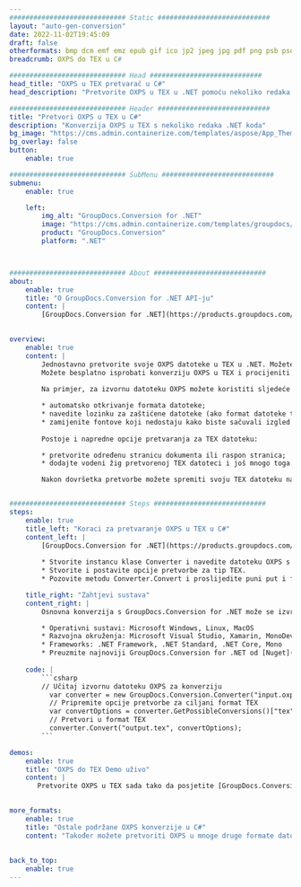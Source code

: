 ```yaml
---
############################# Static ############################
layout: "auto-gen-conversion"
date: 2022-11-02T19:45:09
draft: false
otherformats: bmp dcm emf emz epub gif ico jp2 jpeg jpg pdf png psb psd svg svgz tex tga tif tiff webp wmf wmz xps
breadcrumb: OXPS do TEX u C#

############################# Head ############################
head_title: "OXPS u TEX pretvarač u C#"
head_description: "Pretvorite OXPS u TEX u .NET pomoću nekoliko redaka koda. Koristite GroupDocs Document Conversion API za pretvaranje preko 160 formata datoteka."

############################# Header ############################
title: "Pretvori OXPS u TEX u C#"
description: "Konverzija OXPS u TEX s nekoliko redaka .NET koda"
bg_image: "https://cms.admin.containerize.com/templates/aspose/App_Themes/V3/images/bg/header1.png"
bg_overlay: false
button:
    enable: true

############################# SubMenu ############################
submenu:
    enable: true

    left:
        img_alt: "GroupDocs.Conversion for .NET"
        image: "https://cms.admin.containerize.com/templates/groupdocs/images/product-logos/90x90-noborder/groupdocs-conversion-net.png"
        product: "GroupDocs.Conversion"
        platform: ".NET"



############################# About ############################
about:
    enable: true
    title: "O GroupDocs.Conversion for .NET API-ju"
    content: |
        [GroupDocs.Conversion for .NET](https://products.groupdocs.com/conversion/net/) može se koristiti za pretvaranje Microsoft Worda, Excela, PowerPointa, PDF-a, Visio i drugih formata. GroupDocs.Conversion je samostalni API koji je prikladan za pozadinske i interne sustave gdje su potrebne visoke performanse. Ne ovisi o softveru poput Microsofta ili Open Officea.
    

overview:
    enable: true
    content: |
        Jednostavno pretvorite svoje OXPS datoteke u TEX u .NET. Možete koristiti samo nekoliko C# linija koda na bilo kojoj platformi po vašem izboru kao što su - Windows, Linux, macOS.
        Možete besplatno isprobati konverziju OXPS u TEX i procijeniti kvalitetu rezultata konverzije. Uz jednostavne scenarije konverzije datoteka, možete isprobati naprednije opcije za učitavanje izvorne OXPS datoteke i za spremanje izlaznog TEX rezultata. 
        
        Na primjer, za izvornu datoteku OXPS možete koristiti sljedeće opcije učitavanja:

        * automatsko otkrivanje formata datoteke;
        * navedite lozinku za zaštićene datoteke (ako format datoteke to podržava);
        * zamijenite fontove koji nedostaju kako biste sačuvali izgled dokumenta.
        
        Postoje i napredne opcije pretvaranja za TEX datoteku:

        * pretvorite određenu stranicu dokumenta ili raspon stranica;
        * dodajte vodeni žig pretvorenoj TEX datoteci i još mnogo toga.

        Nakon dovršetka pretvorbe možete spremiti svoju TEX datoteku na lokalnu stazu datoteke ili bilo koju pohranu treće strane kao što su FTP, Amazon S3, Google Drive, Dropbox itd. Imajte na umu - da pretvorite OXPS u {{ TO}} nema potrebe za instaliranjem bilo kakvog dodatnog softvera - poput MS Officea, Open Officea, Adobe Acrobat Readera itd.


############################# Steps ############################
steps:
    enable: true
    title_left: "Koraci za pretvaranje OXPS u TEX u C#"
    content_left: |
        [GroupDocs.Conversion for .NET](https://products.groupdocs.com/conversion/net/) programerima olakšava pretvaranje OXPS datoteke u TEX s nekoliko redaka koda.
        
        * Stvorite instancu klase Converter i navedite datoteku OXPS s punim putem
        * Stvorite i postavite opcije pretvorbe za tip TEX.
        * Pozovite metodu Converter.Convert i proslijedite puni put i format (TEX) kao parametar

    title_right: "Zahtjevi sustava"
    content_right: |
        Osnovna konverzija s GroupDocs.Conversion for .NET može se izvršiti u samo nekoliko jednostavnih koraka. Naši API-ji podržani su na svim glavnim platformama i operativnim sustavima. Prije izvršavanja koda u nastavku, provjerite imate li sljedeće preduvjete instalirane na vašem sustavu.

        * Operativni sustavi: Microsoft Windows, Linux, MacOS
        * Razvojna okruženja: Microsoft Visual Studio, Xamarin, MonoDevelop
        * Frameworks: .NET Framework, .NET Standard, .NET Core, Mono
        * Preuzmite najnoviji GroupDocs.Conversion for .NET od [Nuget](https://www.nuget.org/packages/groupdocs.conversion)
         
    code: |
        ```csharp    
        // Učitaj izvornu datoteku OXPS za konverziju
          var converter = new GroupDocs.Conversion.Converter("input.oxps");
          // Pripremite opcije pretvorbe za ciljani format TEX
          var convertOptions = converter.GetPossibleConversions()["tex"].ConvertOptions;
          // Pretvori u format TEX
          converter.Convert("output.tex", convertOptions);
        ```

demos:
    enable: true
    title: "OXPS do TEX Demo uživo"
    content: |
       Pretvorite OXPS u TEX sada tako da posjetite [GroupDocs.Conversion App](https://products.groupdocs.app/conversion/family) web mjesto. Online demo ima sljedeće prednosti
          

more_formats:
    enable: true
    title: "Ostale podržane OXPS konverzije u C#"
    content: "Također možete pretvoriti OXPS u mnoge druge formate datoteka. Pogledajte popis u nastavku."
       
       
back_to_top:
    enable: true
---
```

